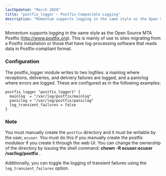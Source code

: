 ```yaml
---
lastUpdated: "March 2020"
title: "postfix_logger – Postfix-Compatible Logging"
description: "Momentum supports logging in the same style as the Open Source MTA Postfix http www postfix org This is mainly of use to sites migrating from a Postfix installation or those that have log processing software that reads data in Postfix compliant format The postfix logger module writes to two..."
---
```


<a name="idp20874896"></a> 

Momentum supports logging in the same style as the Open Source MTA Postfix (http://www.postfix.org). This is mainly of use to sites migrating from a Postfix installation or those that have log-processing software that reads data in Postfix-compliant format.

### <a name="idp20877168"></a> Configuration

The postfix_logger module writes to two logfiles: a mainlog where receptions, deliveries, and delviery failures are logged, and a paniclog where errors are logged. These are configured as in the following examples:

<a name="example.postfix_logger.3"></a> 


```
postfix_logger "postfix_logger1" {
  mainlog  = "/var/log/postfix/mainlog"
  paniclog = "/var/log/postfix/paniclog"
  log_transient_failures = false
}
```

### Note

You must manually create the `postfix` directory and it must be writable by the user, `ecuser`. You must do this if you manually create the postfix module*or* if you create it through the web UI. You can change the ownership of the directory by issuing the shell command: **chown -R ecuser:ecuser /var/log/postfix** .

Additionally, you can toggle the logging of transient failures using the `log_transient_failures` option.